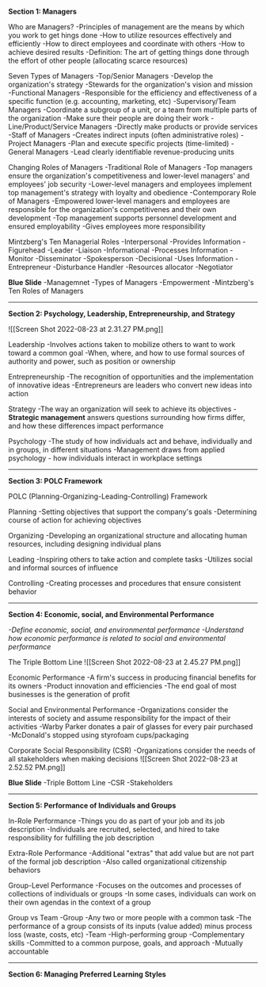 **Section 1: Managers**

Who are Managers?
	-Principles of management are the means by which you work to get hings done
		-How to utilize resources effectively and efficiently
		-How to direct employees and coordinate with others
		-How to achieve desired results
	-Definition: The art of getting things done through the effort of other people (allocating scarce resources)

Seven Types of Managers
	-Top/Senior Managers
		-Develop the organization's strategy
		-Stewards for the organization's vision and mission
	-Functional Managers
		-Responsible for the efficiency and effectiveness of a specific function (e.g. accounting, marketing, etc)
	-Supervisory/Team Managers
		-Coordinate a subgroup of a unit, or a team from multiple parts of the organization
		-Make sure their people are doing their work
	-Line/Product/Service Managers
		-Directly make products or provide services
	-Staff of Managers
		-Creates indirect inputs (often administrative roles)
	-Project Managers
		-Plan and execute specific projects (time-limited)
	-General Managers
		-Lead clearly identifiable revenue-producing units

Changing Roles of Managers
	-Traditional Role of Managers
		-Top managers ensure the organization's competitiveness and lower-level managers' and employees' job security
		-Lower-level managers and employees implement top management's strategy with loyalty and obedience
	-Contemporary Role of Managers
		-Empowered lower-level managers and employees are responsible for the organization's competitivenes and their own development
		-Top management supports personnel development and ensured employability
		-Gives employees more responsibility

Mintzberg's Ten Managerial Roles
	-Interpersonal
		-Provides Information
			-Figurehead
			-Leader
			-Liaison
	-Informational
		-Processes Information
			-Monitor
			-Disseminator
			-Spokesperson
	-Decisional
		-Uses Information
			-Entrepreneur
			-Disturbance Handler
			-Resources allocator
			-Negotiator

**Blue Slide**
	-Managemnet
	-Types of Managers
	-Empowerment
	-Mintzberg's Ten Roles of Managers

-------

**Section 2: Psychology, Leadership, Entrepreneurship, and Strategy**

![[Screen Shot 2022-08-23 at 2.31.27 PM.png]]

Leadership
	-Involves actions taken to mobilize others to want to work toward a common goal
		-When, where, and how to use formal sources of authority and power, such as position or ownership

Entrepreneurship
	-The recognition of opportunities and the implementation of innovative ideas
		-Entrepreneurs are leaders who convert new ideas into action

Strategy
	-The way an organization will seek to achieve its objectives
		-**Strategic management** answers questions surrounding how firms differ, and how these differences impact performance

Psychology
	-The study of how individuals act and behave, individually and in groups, in different situations
		-Management draws from applied psychology - how individuals interact in workplace settings

------

**Section 3: POLC Framework**

POLC (Planning-Organizing-Leading-Controlling) Framework

Planning
	-Setting objectives that support the company's goals
	-Determining course of action for achieving objectives

Organizing
	-Developing an organizational structure and allocating human resources, including designing individual plans

Leading
	-Inspiring others to take action and complete tasks
	-Utilizes social and informal sources of influence

Controlling
	-Creating processes and procedures that ensure consistent behavior

-----
**Section 4: Economic, social, and Environmental Performance**

*-Define economic, social, and environmental performance*
*-Understand how economic performance is related to social and environmental performance*

The Triple Bottom Line
![[Screen Shot 2022-08-23 at 2.45.27 PM.png]]

Economic Performance
	-A firm's success in producing financial benefits for its owners
		-Product innovation and efficiencies
		-The end goal of most businesses is the generation of profit

Social and Environmental Performance
	-Organizations consider the interests of society and assume responsibility for the impact of their activities
		-Warby Parker donates a pair of glasses for every pair purchased
		-McDonald's stopped using styrofoam cups/packaging

Corporate Social Responsibility (CSR)
	-Organizations consider the needs of all stakeholders when making decisions
![[Screen Shot 2022-08-23 at 2.52.52 PM.png]]

**Blue Slide**
	-Triple Bottom Line
	-CSR
	-Stakeholders

-----

**Section 5: Performance of Individuals and Groups**

In-Role Performance
	-Things you do as part of your job and its job description
	-Individuals are recruited, selected, and hired to take responsibility for fulfilling the job description

Extra-Role Performance
	-Additional "extras" that add value but are not part of the formal job description
		-Also called organizational citizenship behaviors

Group-Level Performance
	-Focuses on the outcomes and processes of collections of individuals or groups
		-In some cases, individuals can work on their own agendas in the context of a group

Group vs Team
	-Group
		-Any two or more people with a common task
			-The performance of a group consists of its inputs (value added) minus process loss (waste, costs, etc)
	-Team
		-High-performing group
			-Complementary skills
			-Committed to a common purpose, goals, and approach
			-Mutually accountable

-----

**Section 6: Managing Preferred Learning Styles**

